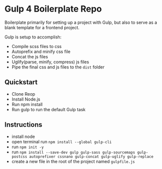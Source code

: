 # Gulp 4 Boilerplate Repo

Boilerplate primarily for setting up a project with Gulp, but also to serve as a blank template for a frontend project.

Gulp is setup to accomplish:

- Compile scss files to css
- Autoprefix and minify css file
- Concat the js files
- Uglify(parse, minify, compress) js files
- Pipe the final css and js files to the `dist` folder

## Quickstart

- Clone Reop
- Install Node.js
- Run npm install
- Run gulp to run the default Gulp task

## Instructions

- install node
- open terminal run `npm install --global gulp-cli`
- run `npm init -y`
- run `npm install --save-dev gulp gulp-sass gulp-sourcemaps gulp-postcss autoprefixer cssnano gulp-concat gulp-uglify gulp-replace`
- create a new file in the root of the project named `gulpfile.js`
